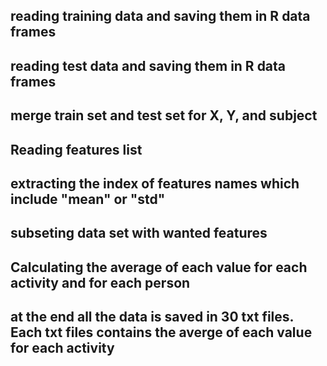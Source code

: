 ## reading training data and saving them in R data frames

## reading test data and saving them in R data frames

## merge train set and test set for X, Y, and subject

## Reading features list

## extracting the index of features names which include "mean" or "std"

## subseting data set with wanted features

## Calculating the average of each value for each activity and for each person

## at the end all the data is saved in 30 txt files. Each txt files contains the averge of each value for each activity



